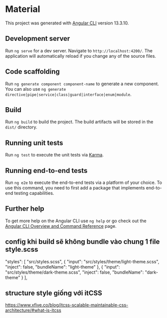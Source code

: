 # Material

This project was generated with [Angular CLI](https://github.com/angular/angular-cli) version 13.3.10.

## Development server

Run `ng serve` for a dev server. Navigate to `http://localhost:4200/`. The application will automatically reload if you change any of the source files.

## Code scaffolding

Run `ng generate component component-name` to generate a new component. You can also use `ng generate directive|pipe|service|class|guard|interface|enum|module`.

## Build

Run `ng build` to build the project. The build artifacts will be stored in the `dist/` directory.

## Running unit tests

Run `ng test` to execute the unit tests via [Karma](https://karma-runner.github.io).

## Running end-to-end tests

Run `ng e2e` to execute the end-to-end tests via a platform of your choice. To use this command, you need to first add a package that implements end-to-end testing capabilities.

## Further help

To get more help on the Angular CLI use `ng help` or go check out the [Angular CLI Overview and Command Reference](https://angular.io/cli) page.

## config khi build sẽ không bundle vào chung 1 file style.scss

"styles": [
"src/styles.scss",
{
"input": "src/styles/theme/light-theme.scss",
"inject": false,
"bundleName": "light-theme"
},
{
"input": "src/styles/theme/dark-theme.scss",
"inject": false,
"bundleName": "dark-theme"
}
],

## structure style giống với itCSS

https://www.xfive.co/blog/itcss-scalable-maintainable-css-architecture/#what-is-itcss
